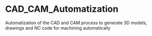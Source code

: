 # CAD_CAM_Automatization
Automatization of the CAD and CAM process to generate 3D models, drawings and NC code for machining automatically
